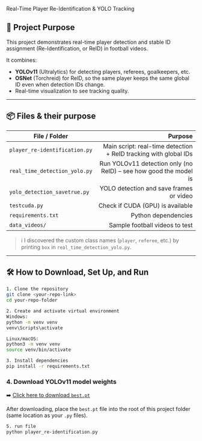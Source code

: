 Real-Time Player Re-Identification & YOLO Tracking

## 📌 **Project Purpose**
This project demonstrates real-time player detection and stable ID assignment (Re-Identification, or ReID) in football videos.

It combines:
- **YOLOv11** (Ultralytics) for detecting players, referees, goalkeepers, etc.
- **OSNet** (Torchreid) for ReID, so the same player keeps the same global ID even when detection IDs change.
- Real-time visualization to see tracking quality.

---

## 📦 **Files & their purpose**
| File / Folder | Purpose |
|---------------|--------:|
| `player_re-identification.py` | Main script: real-time detection + ReID tracking with global IDs |
| `real_time_detection_yolo.py` | Run YOLOv11 detection only (no ReID) – see how good the model is |
| `yolo_detection_savetrue.py` | YOLO detection and save frames or video |
| `testcuda.py` | Check if CUDA (GPU) is available |
| `requirements.txt` | Python dependencies |
| `data_videos/` | Sample football videos to test |

> ℹ️ I discovered the custom class names (`player`, `referee`, etc.) by printing `box` in `real_time_detection_yolo.py`.

---

## 🛠️ How to Download, Set Up, and Run

```bash
1. Clone the repository
git clone <your-repo-link>
cd your-repo-folder
```
```bash
2. Create and activate virtual environment
Windows:
python -m venv venv
venv\Scripts\activate
```
```bash
Linux/macOS:
python3 -m venv venv
source venv/bin/activate
```
```bash
3. Install dependencies
pip install -r requirements.txt
```

### 4. Download YOLOv11 model weights

➡️ [Click here to download `best.pt`](https://drive.google.com/uc?export=download&id=1-5fOSHOSB9UXyP_enOoZNAMScrePVcMD)

After downloading, place the `best.pt` file into the root of this project folder (same location as your `.py` files).

```bash
5. run file
python player_re-identification.py
```

